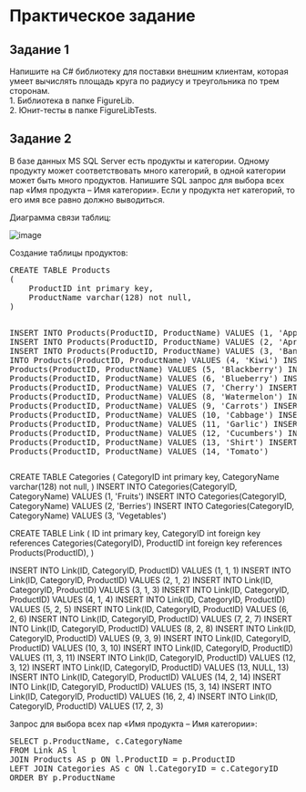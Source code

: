 <h1>Практическое задание</h1>
<h2>Задание 1</h2>
<p>Напишите на C# библиотеку для поставки внешним клиентам, которая умеет вычислять площадь круга по радиусу и треугольника по трем сторонам.
<br>1. Библиотека в папке FigureLib.
<br>2. Юнит-тесты в папке FigureLibTests.</p>


<h2>Задание 2</h2>
<p>В базе данных MS SQL Server есть продукты и категории. Одному продукту может соответствовать много категорий, в одной категории может быть много продуктов. Напишите SQL запрос для выбора всех пар «Имя продукта – Имя категории». Если у продукта нет категорий, то его имя все равно должно выводиться.</p>
<p>Диаграмма связи таблиц:</p>

![image](https://github.com/ElayQ/FigureLib/assets/136975327/c00c6f3a-be8f-4a7e-a89c-3dd44fd9f0cb)

<p>Создание таблицы продуктов:</p>
<pre lang="sql">
<span>CREATE TABLE Products
(
	ProductID int primary key,
	ProductName varchar(128) not null,
)

INSERT INTO Products(ProductID, ProductName) VALUES (1, 'Apple')
INSERT INTO Products(ProductID, ProductName) VALUES (2, 'Apricot')
INSERT INTO Products(ProductID, ProductName) VALUES (3, 'Banana')
INSERT INTO Products(ProductID, ProductName) VALUES (4, 'Kiwi')
INSERT INTO Products(ProductID, ProductName) VALUES (5, 'Blackberry')
INSERT INTO Products(ProductID, ProductName) VALUES (6, 'Blueberry')
INSERT INTO Products(ProductID, ProductName) VALUES (7, 'Cherry')
INSERT INTO Products(ProductID, ProductName) VALUES (8, 'Watermelon')
INSERT INTO Products(ProductID, ProductName) VALUES (9, 'Carrots')
INSERT INTO Products(ProductID, ProductName) VALUES (10, 'Cabbage')
INSERT INTO Products(ProductID, ProductName) VALUES (11, 'Garlic')
INSERT INTO Products(ProductID, ProductName) VALUES (12, 'Cucumbers')
INSERT INTO Products(ProductID, ProductName) VALUES (13, 'Shirt')
INSERT INTO Products(ProductID, ProductName) VALUES (14, 'Tomato')
<span>
</pre>
CREATE TABLE Categories
(
	CategoryID int primary key,
	CategoryName varchar(128) not null,
)
INSERT INTO Categories(CategoryID, CategoryName) VALUES (1, 'Fruits')
INSERT INTO Categories(CategoryID, CategoryName) VALUES (2, 'Berries')
INSERT INTO Categories(CategoryID, CategoryName) VALUES (3, 'Vegetables')

CREATE TABLE Link
(
	ID int primary key,
	CategoryID int foreign key references Categories(CategoryID),
	ProductID int foreign key references Products(ProductID),
)

INSERT INTO Link(ID, CategoryID, ProductID) VALUES (1, 1, 1)
INSERT INTO Link(ID, CategoryID, ProductID) VALUES (2, 1, 2)
INSERT INTO Link(ID, CategoryID, ProductID) VALUES (3, 1, 3)
INSERT INTO Link(ID, CategoryID, ProductID) VALUES (4, 1, 4)
INSERT INTO Link(ID, CategoryID, ProductID) VALUES (5, 2, 5)
INSERT INTO Link(ID, CategoryID, ProductID) VALUES (6, 2, 6)
INSERT INTO Link(ID, CategoryID, ProductID) VALUES (7, 2, 7)
INSERT INTO Link(ID, CategoryID, ProductID) VALUES (8, 2, 8)
INSERT INTO Link(ID, CategoryID, ProductID) VALUES (9, 3, 9)
INSERT INTO Link(ID, CategoryID, ProductID) VALUES (10, 3, 10)
INSERT INTO Link(ID, CategoryID, ProductID) VALUES (11, 3, 11)
INSERT INTO Link(ID, CategoryID, ProductID) VALUES (12, 3, 12)
INSERT INTO Link(ID, CategoryID, ProductID) VALUES (13, NULL, 13)
INSERT INTO Link(ID, CategoryID, ProductID) VALUES (14, 2, 14)
INSERT INTO Link(ID, CategoryID, ProductID) VALUES (15, 3, 14)
INSERT INTO Link(ID, CategoryID, ProductID) VALUES (16, 2, 4)
INSERT INTO Link(ID, CategoryID, ProductID) VALUES (17, 2, 3)

<p>Запрос для выбора всех пар «Имя продукта – Имя категории»:</p>
<pre lang="sql">
SELECT p.ProductName, c.CategoryName
FROM Link AS l
JOIN Products AS p ON l.ProductID = p.ProductID
LEFT JOIN Categories AS c ON l.CategoryID = c.CategoryID
ORDER BY p.ProductName
</pre>
